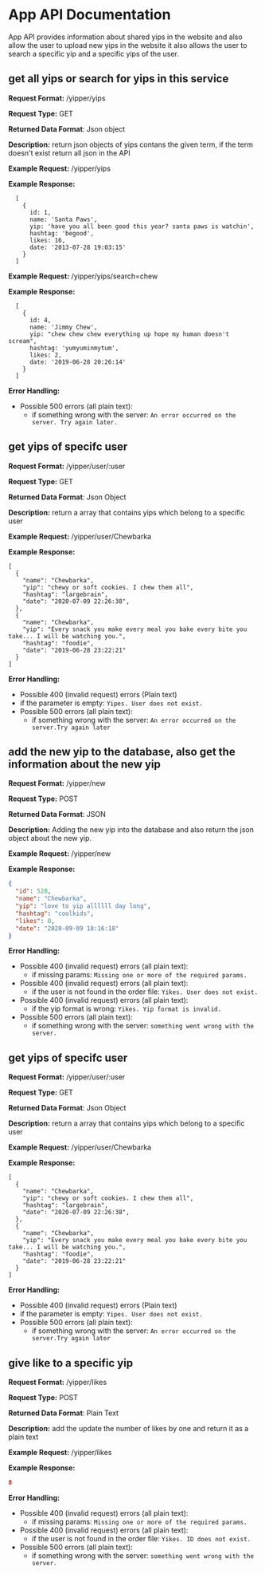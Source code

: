 # App API Documentation
App API provides information about shared yips in the website and also allow the user to upload new yips in the website
it also allows the user to search a specific yip and a specific yips of the user.

## get all yips or search for yips in this service
**Request Format:** /yipper/yips

**Request Type:** GET

**Returned Data Format**: Json object

**Description:** return json objects of yips contans the given term, if the term doesn't exist return all json in the API


**Example Request:** /yipper/yips

**Example Response:**
```
  [
    {
      id: 1,
      name: 'Santa Paws',
      yip: 'have you all been good this year? santa paws is watchin',
      hashtag: 'begood',
      likes: 16,
      date: '2013-07-28 19:03:15'
    }
  ]
```

**Example Request:** /yipper/yips/search=chew

**Example Response:**
```
  [
    {
      id: 4,
      name: 'Jimmy Chew',
      yip: "chew chew chew everything up hope my human doesn't scream",
      hashtag: 'yumyuminmytum',
      likes: 2,
      date: '2019-06-28 20:26:14'
    }
  ]
```

**Error Handling:**
- Possible 500 errors (all plain text):
  - if something wrong with the server: `An error occurred on the server. Try again later.`

## get yips of specifc user
**Request Format:** /yipper/user/:user

**Request Type:** GET

**Returned Data Format**: Json Object

**Description:** return a array that contains yips which belong to a specific user

**Example Request:** /yipper/user/Chewbarka

**Example Response:**

```
[
  {
    "name": "Chewbarka",
    "yip": "chewy or soft cookies. I chew them all",
    "hashtag": "largebrain",
    "date": "2020-07-09 22:26:38",
  },
  {
    "name": "Chewbarka",
    "yip": "Every snack you make every meal you bake every bite you take... I will be watching you.",
    "hashtag": "foodie",
    "date": "2019-06-28 23:22:21"
  }
]
```

**Error Handling:**
- Possible 400 (invalid request) errors (Plain text)
 - if the parameter is empty: `Yipes. User does not exist.`
- Possible 500 errors (all plain text):
  - if something wrong with the server: `An error occurred on the server.Try again later`

## add the new yip to the database, also get the information about the new yip
**Request Format:** /yipper/new

**Request Type:** POST

**Returned Data Format**: JSON

**Description:** Adding the new yip into the database and also return the json object about the new yip.

**Example Request:** /yipper/new

**Example Response:**

```json
{
  "id": 528,
  "name": "Chewbarka",
  "yip": "love to yip allllll day long",
  "hashtag": "coolkids",
  "likes": 0,
  "date": "2020-09-09 18:16:18"
}
```

**Error Handling:**
- Possible 400 (invalid request) errors (all plain text):
  - if missing params: `Missing one or more of the required params.`
- Possible 400 (invalid request) errors (all plain text):
  - if the user is not found in the order file: `Yikes. User does not exist.`
- Possible 400 (invalid request) errors (all plain text):
  - if the yip format is wrong: `Yikes. Yip format is invalid.`
- Possible 500 errors (all plain text):
  - if something wrong with the server: `something went wrong with the server.`

## get yips of specifc user
**Request Format:** /yipper/user/:user

**Request Type:** GET

**Returned Data Format**: Json Object

**Description:** return a array that contains yips which belong to a specific user

**Example Request:** /yipper/user/Chewbarka

**Example Response:**

```
[
  {
    "name": "Chewbarka",
    "yip": "chewy or soft cookies. I chew them all",
    "hashtag": "largebrain",
    "date": "2020-07-09 22:26:38",
  },
  {
    "name": "Chewbarka",
    "yip": "Every snack you make every meal you bake every bite you take... I will be watching you.",
    "hashtag": "foodie",
    "date": "2019-06-28 23:22:21"
  }
]
```

**Error Handling:**
- Possible 400 (invalid request) errors (Plain text)
 - if the parameter is empty: `Yipes. User does not exist.`
- Possible 500 errors (all plain text):
  - if something wrong with the server: `An error occurred on the server.Try again later`

## give like to a specific yip
**Request Format:** /yipper/likes

**Request Type:** POST

**Returned Data Format**: Plain Text

**Description:** add the update the number of likes by one and return it as a plain text

**Example Request:** /yipper/likes

**Example Response:**

```json
8
```

**Error Handling:**
- Possible 400 (invalid request) errors (all plain text):
  - if missing params: `Missing one or more of the required params.`
- Possible 400 (invalid request) errors (all plain text):
  - if the user is not found in the order file: `Yikes. ID does not exist.`
- Possible 500 errors (all plain text):
  - if something wrong with the server: `something went wrong with the server.`